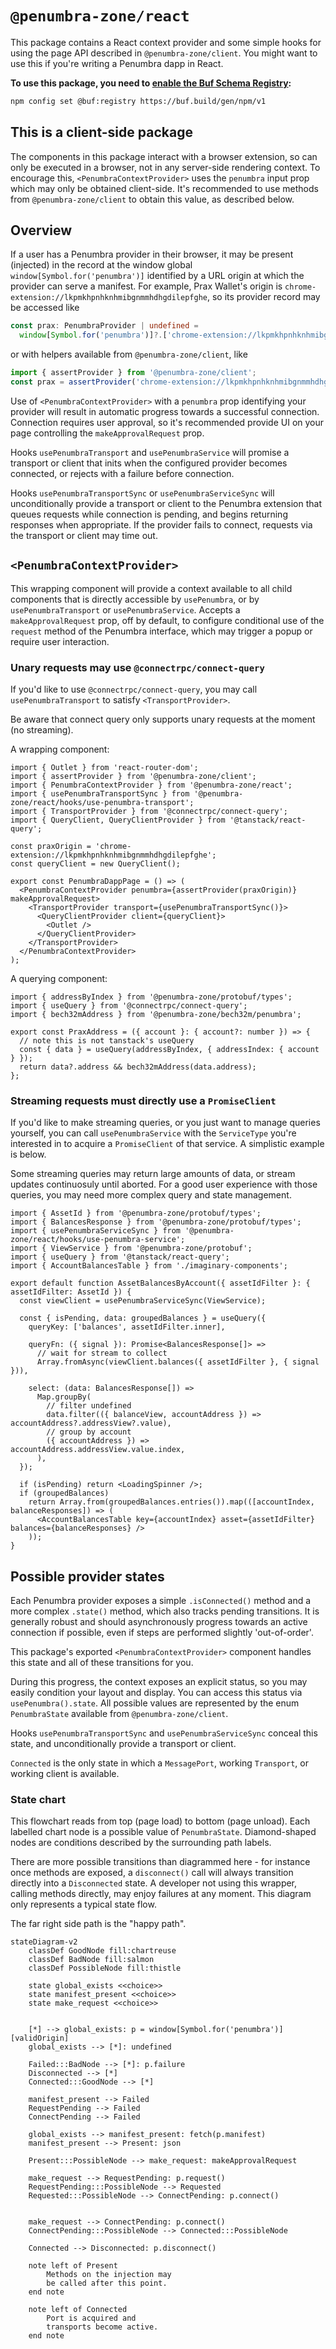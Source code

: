 # `@penumbra-zone/react`

This package contains a React context provider and some simple hooks for using
the page API described in `@penumbra-zone/client`. You might want to use this if
you're writing a Penumbra dapp in React.

**To use this package, you need to [enable the Buf Schema Registry](https://buf.build/docs/bsr/generated-sdks/npm):**

```sh
npm config set @buf:registry https://buf.build/gen/npm/v1
```

## This is a client-side package

The components in this package interact with a browser extension, so can only be
executed in a browser, not in any server-side rendering context. To encourage
this, `<PenumbraContextProvider>` uses the `penumbra` input prop which may only
be obtained client-side. It's recommended to use methods from
`@penumbra-zone/client` to obtain this value, as described below.

## Overview

If a user has a Penumbra provider in their browser, it may be present (injected)
in the record at the window global `window[Symbol.for('penumbra')]` identified
by a URL origin at which the provider can serve a manifest. For example, Prax
Wallet's origin is `chrome-extension://lkpmkhpnhknhmibgnmmhdhgdilepfghe`, so its
provider record may be accessed like

```ts
const prax: PenumbraProvider | undefined =
  window[Symbol.for('penumbra')]?.['chrome-extension://lkpmkhpnhknhmibgnmmhdhgdilepfghe'];
```

or with helpers available from `@penumbra-zone/client`, like

```ts
import { assertProvider } from '@penumbra-zone/client';
const prax = assertProvider('chrome-extension://lkpmkhpnhknhmibgnmmhdhgdilepfghe');
```

Use of `<PenumbraContextProvider>` with a `penumbra` prop identifying your
provider will result in automatic progress towards a successful connection.
Connection requires user approval, so it's recommended provide UI on your page
controlling the `makeApprovalRequest` prop.

Hooks `usePenumbraTransport` and `usePenumbraService` will promise a transport
or client that inits when the configured provider becomes connected, or rejects
with a failure before connection.

Hooks `usePenumbraTransportSync` or `usePenumbraServiceSync` will
unconditionally provide a transport or client to the Penumbra extension that
queues requests while connection is pending, and begins returning responses when
appropriate. If the provider fails to connect, requests via the transport or
client may time out.

## `<PenumbraContextProvider>`

This wrapping component will provide a context available to all child components
that is directly accessible by `usePenumbra`, or by `usePenumbraTransport` or
`usePenumbraService`. Accepts a `makeApprovalRequest` prop, off by default, to
configure conditional use of the `request` method of the Penumbra interface,
which may trigger a popup or require user interaction.

### Unary requests may use `@connectrpc/connect-query`

If you'd like to use `@connectrpc/connect-query`, you may call
`usePenumbraTransport` to satisfy `<TransportProvider>`.

Be aware that connect query only supports unary requests at the moment (no
streaming).

A wrapping component:

```tsx
import { Outlet } from 'react-router-dom';
import { assertProvider } from '@penumbra-zone/client';
import { PenumbraContextProvider } from '@penumbra-zone/react';
import { usePenumbraTransportSync } from '@penumbra-zone/react/hooks/use-penumbra-transport';
import { TransportProvider } from '@connectrpc/connect-query';
import { QueryClient, QueryClientProvider } from '@tanstack/react-query';

const praxOrigin = 'chrome-extension://lkpmkhpnhknhmibgnmmhdhgdilepfghe';
const queryClient = new QueryClient();

export const PenumbraDappPage = () => (
  <PenumbraContextProvider penumbra={assertProvider(praxOrigin)} makeApprovalRequest>
    <TransportProvider transport={usePenumbraTransportSync()}>
      <QueryClientProvider client={queryClient}>
        <Outlet />
      </QueryClientProvider>
    </TransportProvider>
  </PenumbraContextProvider>
);
```

A querying component:

```tsx
import { addressByIndex } from '@penumbra-zone/protobuf/types';
import { useQuery } from '@connectrpc/connect-query';
import { bech32mAddress } from '@penumbra-zone/bech32m/penumbra';

export const PraxAddress = ({ account }: { account?: number }) => {
  // note this is not tanstack's useQuery
  const { data } = useQuery(addressByIndex, { addressIndex: { account } });
  return data?.address && bech32mAddress(data.address);
};
```

### Streaming requests must directly use a `PromiseClient`

If you'd like to make streaming queries, or you just want to manage queries
yourself, you can call `usePenumbraService` with the `ServiceType` you're
interested in to acquire a `PromiseClient` of that service. A simplistic example
is below.

Some streaming queries may return large amounts of data, or stream updates
continuosuly until aborted. For a good user experience with those queries, you
may need more complex query and state management.

```tsx
import { AssetId } from '@penumbra-zone/protobuf/types';
import { BalancesResponse } from '@penumbra-zone/protobuf/types';
import { usePenumbraServiceSync } from '@penumbra-zone/react/hooks/use-penumbra-service';
import { ViewService } from '@penumbra-zone/protobuf';
import { useQuery } from '@tanstack/react-query';
import { AccountBalancesTable } from './imaginary-components';

export default function AssetBalancesByAccount({ assetIdFilter }: { assetIdFilter: AssetId }) {
  const viewClient = usePenumbraServiceSync(ViewService);

  const { isPending, data: groupedBalances } = useQuery({
    queryKey: ['balances', assetIdFilter.inner],

    queryFn: ({ signal }): Promise<BalancesResponse[]> =>
      // wait for stream to collect
      Array.fromAsync(viewClient.balances({ assetIdFilter }, { signal })),

    select: (data: BalancesResponse[]) =>
      Map.groupBy(
        // filter undefined
        data.filter(({ balanceView, accountAddress }) => accountAddress?.addressView?.value),
        // group by account
        ({ accountAddress }) => accountAddress.addressView.value.index,
      ),
  });

  if (isPending) return <LoadingSpinner />;
  if (groupedBalances)
    return Array.from(groupedBalances.entries()).map(([accountIndex, balanceResponses]) => (
      <AccountBalancesTable key={accountIndex} asset={assetIdFilter} balances={balanceResponses} />
    ));
}
```

## Possible provider states

Each Penumbra provider exposes a simple `.isConnected()` method and a more
complex `.state()` method, which also tracks pending transitions. It is
generally robust and should asynchronously progress towards an active connection
if possible, even if steps are performed slightly 'out-of-order'.

This package's exported `<PenumbraContextProvider>` component handles this state
and all of these transitions for you.

During this progress, the context exposes an explicit status, so you may easily
condition your layout and display. You can access this status via
`usePenumbra().state`. All possible values are represented by the enum
`PenumbraState` available from `@penumbra-zone/client`.

Hooks `usePenumbraTransportSync` and `usePenumbraServiceSync` conceal this
state, and unconditionally provide a transport or client.

`Connected` is the only state in which a `MessagePort`, working `Transport`, or
working client is available.

### State chart

This flowchart reads from top (page load) to bottom (page unload). Each labelled
chart node is a possible value of `PenumbraState`. Diamond-shaped nodes
are conditions described by the surrounding path labels.

There are more possible transitions than diagrammed here - for instance once
methods are exposed, a `disconnect()` call will always transition directly into
a `Disconnected` state. A developer not using this wrapper, calling methods
directly, may enjoy failures at any moment. This diagram only represents a
typical state flow.

The far right side path is the "happy path".

```mermaid
stateDiagram-v2
    classDef GoodNode fill:chartreuse
    classDef BadNode fill:salmon
    classDef PossibleNode fill:thistle

    state global_exists <<choice>>
    state manifest_present <<choice>>
    state make_request <<choice>>


    [*] --> global_exists: p = window[Symbol.for('penumbra')][validOrigin]
    global_exists --> [*]: undefined

    Failed:::BadNode --> [*]: p.failure
    Disconnected --> [*]
    Connected:::GoodNode --> [*]

    manifest_present --> Failed
    RequestPending --> Failed
    ConnectPending --> Failed

    global_exists --> manifest_present: fetch(p.manifest)
    manifest_present --> Present: json

    Present:::PossibleNode --> make_request: makeApprovalRequest

    make_request --> RequestPending: p.request()
    RequestPending:::PossibleNode --> Requested
    Requested:::PossibleNode --> ConnectPending: p.connect()


    make_request --> ConnectPending: p.connect()
    ConnectPending:::PossibleNode --> Connected:::PossibleNode

    Connected --> Disconnected: p.disconnect()

    note left of Present
        Methods on the injection may
        be called after this point.
    end note

    note left of Connected
        Port is acquired and
        transports become active.
    end note
```
